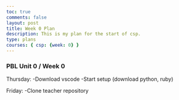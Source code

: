 ```yaml
---
toc: true
comments: false
layout: post
title: Week 0 Plan
description: This is my plan for the start of csp.
type: plans
courses: { csp: {week: 0} }
---
```


### PBL Unit 0 / Week 0
Thursday: 
-Download vscode
-Start setup (download python, ruby)

Friday:
-Clone teacher repository